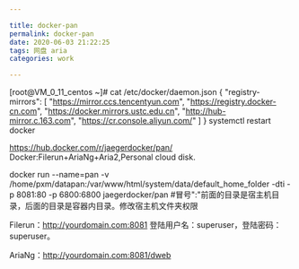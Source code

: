 ```yaml
---

title: docker-pan
permalink: docker-pan
date: 2020-06-03 21:22:25
tags: 网盘 aria
categories: work

---
```


[root@VM_0_11_centos ~]# cat /etc/docker/daemon.json 
{
"registry-mirrors": [
"https://mirror.ccs.tencentyun.com",
"https://registry.docker-cn.com",
"https://docker.mirrors.ustc.edu.cn",
"http://hub-mirror.c.163.com",
"https://cr.console.aliyun.com/"
]
}
systemctl restart docker

https://hub.docker.com/r/jaegerdocker/pan/
Docker:Filerun+AriaNg+Aria2,Personal cloud disk. 

docker run --name=pan -v /home/pxm/datapan:/var/www/html/system/data/default_home_folder  -dti -p 8081:80 -p 6800:6800 jaegerdocker/pan
#冒号":"前面的目录是宿主机目录，后面的目录是容器内目录。修改宿主机文件夹权限

Filerun：http://yourdomain.com:8081
登陆用户名：superuser，登陆密码：superuser。

AriaNg：http://yourdomain.com:8081/dweb
